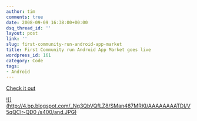```yaml
---
author: tim
comments: true
date: 2008-09-09 16:38:00+00:00
dsq_thread_id: ''
layout: post
link: ''
slug: first-community-run-android-app-market
title: First Community run Android App Market goes live
wordpress_id: 161
category: Code
tags:
- Android
---
```


[Check it out](http://www.google-phone.com/android-developer-challenge-winners-android-market-is-up-and-accessories-store-goes-live-08316.php)  
  
[![](http://4.bp.blogspot.com/_Ng3QbVQfLZ8/SMan487MRKI/AAAAAAAATDI/V5qQCIr-QD0
/s400/and.JPG)](http://4.bp.blogspot.com/_Ng3QbVQfLZ8/SMan487MRKI/AAAAAAAATDI/V5qQCIr-QD0/s1600-h/and.JPG)